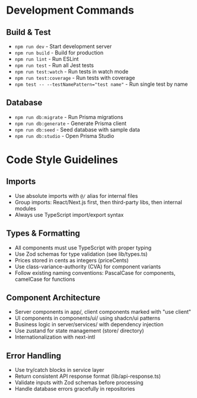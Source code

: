 # Development Commands

## Build & Test
- `npm run dev` - Start development server
- `npm run build` - Build for production  
- `npm run lint` - Run ESLint
- `npm run test` - Run all Jest tests
- `npm run test:watch` - Run tests in watch mode
- `npm run test:coverage` - Run tests with coverage
- `npm test -- --testNamePattern="test name"` - Run single test by name

## Database
- `npm run db:migrate` - Run Prisma migrations
- `npm run db:generate` - Generate Prisma client
- `npm run db:seed` - Seed database with sample data
- `npm run db:studio` - Open Prisma Studio

# Code Style Guidelines

## Imports
- Use absolute imports with `@/` alias for internal files
- Group imports: React/Next.js first, then third-party libs, then internal modules
- Always use TypeScript import/export syntax

## Types & Formatting  
- All components must use TypeScript with proper typing
- Use Zod schemas for type validation (see lib/types.ts)
- Prices stored in cents as integers (priceCents)
- Use class-variance-authority (CVA) for component variants
- Follow existing naming conventions: PascalCase for components, camelCase for functions

## Component Architecture
- Server components in app/, client components marked with "use client"
- UI components in components/ui/ using shadcn/ui patterns
- Business logic in server/services/ with dependency injection
- Use zustand for state management (store/ directory)
- Internationalization with next-intl

## Error Handling
- Use try/catch blocks in service layer
- Return consistent API response format (lib/api-response.ts)
- Validate inputs with Zod schemas before processing
- Handle database errors gracefully in repositories